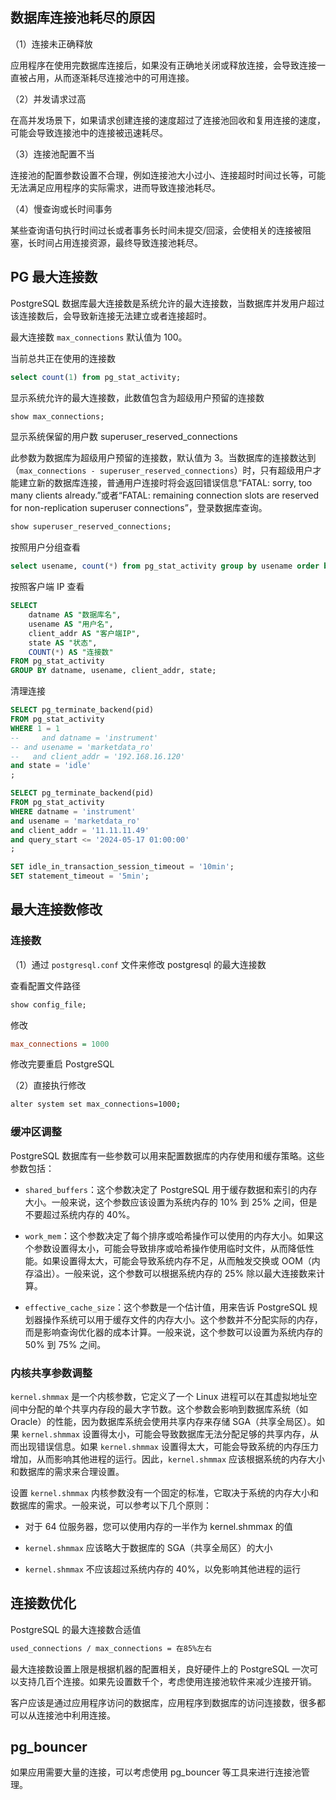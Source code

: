 ## 数据库连接池耗尽的原因

（1）连接未正确释放

应用程序在使用完数据库连接后，如果没有正确地关闭或释放连接，会导致连接一直被占用，从而逐渐耗尽连接池中的可用连接。

（2）并发请求过高

在高并发场景下，如果请求创建连接的速度超过了连接池回收和复用连接的速度，可能会导致连接池中的连接被迅速耗尽。

（3）连接池配置不当

连接池的配置参数设置不合理，例如连接池大小过小、连接超时时间过长等，可能无法满足应用程序的实际需求，进而导致连接池耗尽。

（4）慢查询或长时间事务

某些查询语句执行时间过长或者事务长时间未提交/回滚，会使相关的连接被阻塞，长时间占用连接资源，最终导致连接池耗尽。

## PG 最大连接数

PostgreSQL 数据库最大连接数是系统允许的最大连接数，当数据库并发用户超过该连接数后，会导致新连接无法建立或者连接超时。

最大连接数 `max_connections` 默认值为 100。

当前总共正在使用的连接数

```sql
select count(1) from pg_stat_activity;
```

显示系统允许的最大连接数，此数值包含为超级用户预留的连接数

```sql
show max_connections;
```

显示系统保留的用户数 superuser_reserved_connections

此参数为数据库为超级用户预留的连接数，默认值为 3。当数据库的连接数达到（`max_connections - superuser_reserved_connections`）时，只有超级用户才能建立新的数据库连接，普通用户连接时将会返回错误信息“FATAL: sorry, too many clients already.”或者“FATAL: remaining connection slots are reserved for non-replication superuser connections”，登录数据库查询。

```sql
show superuser_reserved_connections;
```

按照用户分组查看

```sql
select usename, count(*) from pg_stat_activity group by usename order by count(*) desc;
```

按照客户端 IP 查看

```sql
SELECT
    datname AS "数据库名",
    usename AS "用户名",
    client_addr AS "客户端IP",
    state AS "状态",
    COUNT(*) AS "连接数"
FROM pg_stat_activity
GROUP BY datname, usename, client_addr, state;
```

清理连接

```sql
SELECT pg_terminate_backend(pid)
FROM pg_stat_activity
WHERE 1 = 1
--     and datname = 'instrument'
-- and usename = 'marketdata_ro'
--   and client_addr = '192.168.16.120'
and state = 'idle'
;

SELECT pg_terminate_backend(pid)
FROM pg_stat_activity
WHERE datname = 'instrument'
and usename = 'marketdata_ro'
and client_addr = '11.11.11.49'
and query_start <= '2024-05-17 01:00:00'
;

SET idle_in_transaction_session_timeout = '10min';
SET statement_timeout = '5min';
```

## 最大连接数修改

### 连接数

（1）通过 `postgresql.conf` 文件来修改 postgresql 的最大连接数

查看配置文件路径

```sql
show config_file;
```

修改

```ini
max_connections = 1000
```

修改完要重启 PostgreSQL

（2）直接执行修改

```bash
alter system set max_connections=1000;
```

### 缓冲区调整

PostgreSQL 数据库有一些参数可以用来配置数据库的内存使用和缓存策略。这些参数包括：

- `shared_buffers`：这个参数决定了 PostgreSQL 用于缓存数据和索引的内存大小。一般来说，这个参数应该设置为系统内存的 10% 到 25% 之间，但是不要超过系统内存的 40%。

- `work_mem`：这个参数决定了每个排序或哈希操作可以使用的内存大小。如果这个参数设置得太小，可能会导致排序或哈希操作使用临时文件，从而降低性能。如果设置得太大，可能会导致系统内存不足，从而触发交换或 OOM（内存溢出）。一般来说，这个参数可以根据系统内存的 25% 除以最大连接数来计算。

- `effective_cache_size`：这个参数是一个估计值，用来告诉 PostgreSQL 规划器操作系统可以用于缓存文件的内存大小。这个参数并不分配实际的内存，而是影响查询优化器的成本计算。一般来说，这个参数可以设置为系统内存的 50% 到 75% 之间。

### 内核共享参数调整

`kernel.shmmax` 是一个内核参数，它定义了一个 Linux 进程可以在其虚拟地址空间中分配的单个共享内存段的最大字节数。这个参数会影响到数据库系统（如Oracle）的性能，因为数据库系统会使用共享内存来存储 SGA（共享全局区）。如果 `kernel.shmmax` 设置得太小，可能会导致数据库无法分配足够的共享内存，从而出现错误信息。如果 `kernel.shmmax` 设置得太大，可能会导致系统的内存压力增加，从而影响其他进程的运行。因此，`kernel.shmmax` 应该根据系统的内存大小和数据库的需求来合理设置。

设置 `kernel.shmmax` 内核参数没有一个固定的标准，它取决于系统的内存大小和数据库的需求。一般来说，可以参考以下几个原则：

- 对于 64 位服务器，您可以使用内存的一半作为 kernel.shmmax 的值

- `kernel.shmmax` 应该略大于数据库的 SGA（共享全局区）的大小

- `kernel.shmmax` 不应该超过系统内存的 40%，以免影响其他进程的运行

## 连接数优化

PostgreSQL 的最大连接数合适值

```bash
used_connections / max_connections = 在85%左右
```

最大连接数设置上限是根据机器的配置相关，良好硬件上的 PostgreSQL 一次可以支持几百个连接。如果先设置数千个，考虑使用连接池软件来减少连接开销。

客户应该是通过应用程序访问的数据库，应用程序到数据库的访问连接数，很多都可以从连接池中利用连接。

## pg_bouncer

如果应用需要大量的连接，可以考虑使用 pg_bouncer 等工具来进行连接池管理。

